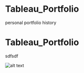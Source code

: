 # Tableau_Portfolio
personal portfolio history

# Tableau_Portfolio
sdfsdf

![alt text](https://ibb.co/wChDtWn)
